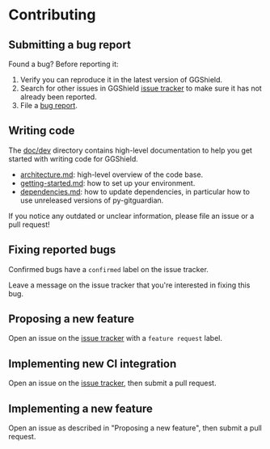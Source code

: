 # Contributing

## Submitting a bug report

Found a bug? Before reporting it:

1. Verify you can reproduce it in the latest version of GGShield.
2. Search for other issues in GGShield [issue tracker](https://github.com/GitGuardian/ggshield/issues) to make sure it has not already been reported.
3. File a [bug report](https://github.com/GitGuardian/ggshield/issues/new?assignees=&labels=type%3Abug%2Cstatus%3Anew&template=bug_report.md&title=).

## Writing code

The [doc/dev](doc/dev) directory contains high-level documentation to help you get started with writing code for GGShield.

- [architecture.md](doc/dev/architecture.md): high-level overview of the code base.
- [getting-started.md](doc/dev/getting-started.md): how to set up your environment.
- [dependencies.md](doc/dev/dependencies.md): how to update dependencies, in particular how to use unreleased versions of py-gitguardian.

If you notice any outdated or unclear information, please file an issue or a pull request!

## Fixing reported bugs

Confirmed bugs have a `confirmed` label on the issue tracker.

Leave a message on the issue tracker that you're interested in fixing this bug.

## Proposing a new feature

Open an issue on the [issue tracker](https://github.com/GitGuardian/ggshield/issues/new?assignees=&labels=feature+request&template=feature_request.md&title=Feature+Request) with a `feature request` label.

## Implementing new CI integration

Open an issue on the [issue tracker](https://github.com/GitGuardian/ggshield/issues/new?assignees=&labels=CI+integration&template=feature_request.md&title=CI+Integration:), then submit a pull request.

## Implementing a new feature

Open an issue as described in "Proposing a new feature", then submit a pull request.
